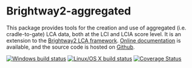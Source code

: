 Brightway2-aggregated
==========================

This package provides tools for the creation and use of aggregated (i.e. cradle-to-gate) LCA data, both at the LCI and LCIA score level. 
It is an extension to the [Brightway2 LCA framework](https://brightwaylca.org). 
[Online documentation](https://brightway2-aggregated.readthedocs.io/en/latest/) is available, and the source code is hosted on [Github](https://github.com/pascallesage/brightway2-aggregated).

[![Windows build status](https://ci.appveyor.com/api/projects/status/09xc2q44egok02bu?svg=true)](https://ci.appveyor.com/project/PascalLesage/presamples)
[![Linux/OS X build status](https://travis-ci.org/PascalLesage/brightway2-aggregated.svg?branch=master)](https://travis-ci.org/PascalLesage/brightway2-aggregated)
[![Coverage Status](https://coveralls.io/repos/github/PascalLesage/brightway2-aggregated/badge.svg?branch=master)](https://coveralls.io/github/PascalLesage/brightway2-aggregated?branch=master)
